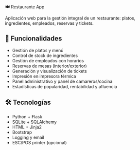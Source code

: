 🍽️ Restaurante App

Aplicación web para la gestión integral de un restaurante: platos, ingredientes, empleados, reservas y tickets.

## 🚀 Funcionalidades

- Gestión de platos y menú
- Control de stock de ingredientes
- Gestión de empleados con horarios
- Reservas de mesas (interior/exterior)
- Generación y visualización de tickets
- Impresión en impresora térmica
- Panel administrativo y panel de camareros/cocina
- Estadísticas de popularidad, rentabilidad y afluencia

## 🛠️ Tecnologías

- Python + Flask
- SQLite + SQLAlchemy
- HTML + Jinja2
- Bootstrap
- Logging y email
- ESC/POS printer (opcional)

